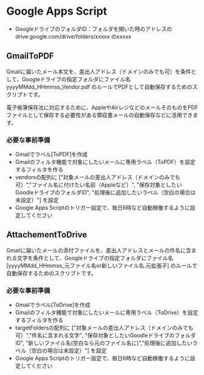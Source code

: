 # Google Apps Script

- GoogleドライブのフォルダID：フォルダを開いた時のアドレスの drive.google.com/drive/folders/xxxxx のxxxxx

## GmailToPDF

Gmailに届いたメール本文を、差出人アドレス（ドメインのみでも可）を条件として、Googleドライブの指定フォルダにファイル名 yyyyMMdd_HHmmss_Vendor.pdf のルールでPDFとして自動保存するためのスクリプトです。

電子帳簿保存法に対応するために、AppleやAirレジなどのメールそのものをPDFファイルとして保存する必要性がある領収書メールの自動保存などに活用できます。

### 必要な事前準備

- Gmailでラベル[ToPDF]を作成
- Gmailのフィルタ機能で対象にしたいメールに専用ラベル（ToPDF）を設定するフィルタを作る
- vendorsの配列に ["対象メールの差出人アドレス（ドメインのみでも可）","ファイル名に付けたい名前（Appleなど）", "保存対象としたいGoodleドライブのフォルダID", "処理後に追加したいラベル（空白の場合は未設定）"] を設定
- Google Apps Scriptのトリガー設定で、毎日6時など自動稼働するように設定してください

## AttachementToDrive

Gmailに届いたメールの添付ファイルを、差出人アドレスとメールの件名に含まれる文字を条件として、Googleドライブの指定フォルダにファイル名 [yyyyMMdd_HHmmss_元ファイル名or新しいファイル名.元拡張子] のルールで自動保存するためのスクリプトです。 

### 必要な事前準備

- Gmailでラベル[ToDrive]を作成
- Gmailのフィルタ機能で対象にしたいメールに専用ラベル（ToDrive）を設定するフィルタを作る
- targetFoldersの配列に ["対象メールの差出人アドレス（ドメインのみでも可）","件名に含まれる文字", "保存対象としたいGoodleドライブのフォルダID", "新しいファイル名(空白なら元のファイル名に)","処理後に追加したいラベル（空白の場合は未設定）"] を設定
- Google Apps Scriptのトリガー設定で、毎日6時など自動稼働するように設定してください
